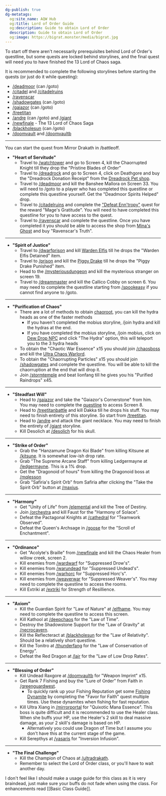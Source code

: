 ```yaml
---
dg-publish: true
dg-metatags:
  og:site_name: AQW Hub
  og:title: Lord of Order Guide
  og:description: Guide to obtain Lord of Order
  description: Guide to obtain Lord of Order
  og:image: https://bigrat.monster/media/bigrat.jpg
---
```

To start off there aren't necessarily prerequisites behind Lord of Order's questline, but some quests are locked behind storylines, and the final quest will need you to have finished the 13 Lord of Chaos saga. 

It is recommended to complete the following storylines before starting the quests (or just do it while questing):
- [/deadmoor](http://aqwwiki.wikidot.com/deadmoor) (can /goto)
- [/citadel](http://aqwwiki.wikidot.com/citadel) and [/citadelruins](http://aqwwiki.wikidot.com/citadel-ruins)
- [/ravenscar](http://aqwwiki.wikidot.com/ravenscar)
- [/shadowgates](http://aqwwiki.wikidot.com/shadow-gates) (can /goto)
- [/gaiazor](http://aqwwiki.wikidot.com/gaiazor-location) (can /goto)
- [/treetitan](http://aqwwiki.wikidot.com/tree-titan)
- [/andre](http://aqwwiki.wikidot.com/andre) (can /goto) and [/giant](http://aqwwiki.wikidot.com/giant-tale) 
- [/newfinale](http://aqwwiki.wikidot.com/new-finale) - The 13 Lord of Chaos Saga
- [/blackholesun](http://aqwwiki.wikidot.com/black-hole-sun) (can /goto)
- [/doomvault](http://aqwwiki.wikidot.com/doom-vault) and [/doomvaultb](http://aqwwiki.wikidot.com/doom-vault-b)


---

You can start the quest from Mirror Drakath in /battleoff.

- **"Heart of Servitude"**
	- Travel to [/watchtower](http://aqwwiki.wikidot.com/amberheart-watchtower) and go to Screen 4, kill the Chaorrupted Knight till they drop the "Pristine Blades of Order"
	- Travel to [/dreadrock](http://aqwwiki.wikidot.com/dreadrock-citadel) and go to Screen 4, click on Deathgore and buy the "Dreadrock Donation Receipt" from the [Dreadrock Pet shop](http://aqwwiki.wikidot.com/dreadrock-citadel).
	- Travel to [/deadmoor](http://aqwwiki.wikidot.com/deadmoor) and kill the Banshee Mallora on Screen 33. You will need to /goto to a player who has completed this questline or complete this questline yourself. Get the "Deadmoor Spirits Helped" drop.
	- Travel to [/citadelruins](http://aqwwiki.wikidot.com/citadel-ruins) and complete the ["Defeat Enn'tropy"](http://aqwwiki.wikidot.com/polish-s-quests#2) quest for the reward "Mage's Gratitude". You will need to have completed this questline for you to have access to the quest.
	- Travel to [/ravenscar](http://aqwwiki.wikidot.com/ravenscar) and complete the questline. Once you have completed it you should be able to access the shop from [Mina's Ghost](http://aqwwiki.wikidot.com/mina-s-ghost) and buy "Ravenscar's Truth".

---

- **"Spirit of Justice"**
	- Travel to [/dwarfprison](http://aqwwiki.wikidot.com/dwarf-prison) and kill [Warden Elfis](http://aqwwiki.wikidot.com/warden-elfis) till he drops the "Warden Elfis Detained" item.
	- Travel to [/prison](http://aqwwiki.wikidot.com/prison) and kill the [Piggy Drake](http://aqwwiki.wikidot.com/piggy-drake) till he drops the "Piggy Drake Punished" item.
	- Head to the [/mysteriousdungeon](http://aqwwiki.wikidot.com/mysterious-dungeon) and kill the mysterious stranger on screen 19.
	- Travel to [/dreammaster](http://aqwwiki.wikidot.com/dream-master) and kill the Callico Cobby on screen 6. You may need to complete the questline starting from [/spookeasy](http://aqwwiki.wikidot.com/spookeasy) if you cannot find anyone to /goto.

---

- **"Purification of Chaos"**
	- There are a lot of methods to obtain [chaoroot](http://aqwwiki.wikidot.com/chaoroot), you can kill the hydra heads as one of the faster methods
		- If you haven't completed the mobius storyline, /join hydra and kill the hydras at the end.
		- If you have completed the mobius storyline, /join mobius, click on [Dew Drop NPC](http://aqwwiki.wikidot.com/dew-drop) and click "The Hydra" option, this will teleport you to the 3 hydra heads
	- To obtain the "Chaotic War Essence" x15 you should join [/chaosboss](http://aqwwiki.wikidot.com/chaos-boss) and kill the [Ultra Chaos Warlord](http://aqwwiki.wikidot.com/ultra-chaos-warlord).
	- To obtain the "Chaorrupting Particles" x15 you should join [/shadowgates](http://aqwwiki.wikidot.com/shadow-gates) and complete the questline. You will be able to kill the chaorruption at the end that will drop it.
	- Join [/stormtemple](http://aqwwiki.wikidot.com/the-storm-temple) and beat lionfang till he gives you his "Purified Raindrops" x45.

---

- **"Steadfast Will"**
	- Head to [/gaiazor](http://aqwwiki.wikidot.com/gaiazor-location) and take the "Gaiazor's Cornerstone" from him. You may need to complete the [questline](http://aqwwiki.wikidot.com/ravinos-brightglade-s-quests#4) to access Screen 8.
	- Head to [/treetitanbattle](http://aqwwiki.wikidot.com/tree-titan-battle) and kill Dakka till he drops his stuff. You may need to finish entirety of this storyline. So start from [/treetitan](http://aqwwiki.wikidot.com/tree-titan).
	- Head to [/andre](http://aqwwiki.wikidot.com/andre) and attack the giant necklace. You may need to finish the entirety of [/giant](http://aqwwiki.wikidot.com/giant-tale) storyline.
	- Kill Desolich at [/desolich](http://aqwwiki.wikidot.com/desolich-location) for his skull.

---

- **"Strike of Order"**
	- Grab the "Hanzamune Dragon Koi Blade" from killing Kitsune at [/kitsune](http://aqwwiki.wikidot.com/kitsune-s-lair). It is somewhat low-ish drop rate.
	- Grab "The Supreme Arcane Staff" from killing Ledgermayne at [/ledgermayne](http://aqwwiki.wikidot.com/ledgermayne-location). This is a 1% drop.
	- Get the "Dragonoid of hours" from killing the Dragonoid boss at [/mqlesson](http://aqwwiki.wikidot.com/mq-lesson)
	- Grab "Safiria's Spirit Orb" from Safiria after clicking the "Take the Spirit Orb" button at [/maxius](http://aqwwiki.wikidot.com/maxius).

---

- **"Harmony"**
	- Get "Unity of Life" from [/elemental](http://aqwwiki.wikidot.com/elemental) and kill the Tree of Destiny.
	- Join [/orchestra](http://aqwwiki.wikidot.com/orkestra) and kill Faust for the "Harmony of Solace".
	- Defeat the Pactagonal Knights at [/cathedral](http://aqwwiki.wikidot.com/cathedral-of-time) for "Teamwork Observed".
	- Defeat the Queen's Archsage in [/goose](http://aqwwiki.wikidot.com/cysero-s-secret) for the "Scroll of Enchantment".

---

- **"Ordinance"**
	- Get "Acolyte's Braille" from [/newfinale](http://aqwwiki.wikidot.com/new-finale) and kill the Chaos Healer from willow creek, screen 2.
	- Kill enemies from [/wardwarf](http://aqwwiki.wikidot.com/dwarf-war-location) for "Suppressed Drow's".
	- Kill enemies from [/warundead](http://aqwwiki.wikidot.com/undead-war-location) for "Suppressed Undead's".
	- Kill enemies from [/warhorc](http://aqwwiki.wikidot.com/horc-war-location) for "Suppressed Horc's".
	- Kill enemies from [/weaverwar](http://aqwwiki.wikidot.com/weaver-war) for "Suppressed Weaver's". You may need to complete the questline to access the rooms.
	- Kill Extriki at [/extriki](http://aqwwiki.wikidot.com/extriki-location) for Strength of Resillience.

---

- **"Axiom"**
	- Kill the Guardian Spirit for "Law of Nature" at [/elfhame](http://aqwwiki.wikidot.com/elfhame). You may need to complete the questline to access this screen.
	- Kill Kathool at [/deepchaos](http://aqwwiki.wikidot.com/deep-chaos) for the "Law of Time".
	- Destroy the Shadowstone Support for the "Law of Gravity" at [/necrocavern](http://aqwwiki.wikidot.com/necropolis-cavern).
	- Kill the Reflecteract at [/blackholesun](http://aqwwiki.wikidot.com/black-hole-sun) for the "Law of Relativity". Should be a relatively short questline.
	- Kill the Tonitro at [/thunderfang](http://aqwwiki.wikidot.com/thunderfang-spire) for the "Law of Conservation of Energy".
	- Defeat the Red Dragon at [/lair](http://aqwwiki.wikidot.com/lair) for the "Law of Low Drop Rates".

---

- **"Blessing of Order"**
	- Kill Undead Raxgore at [/doomvaultb](http://aqwwiki.wikidot.com/doom-vault-b) for "Weapon Imprint" x15.
	- Get Rank 7 Fishing and buy the "Lure of Order" from Faith in [/greenguardwest](http://aqwwiki.wikidot.com/greenguard-west).
		- To quickly rank up your Fishing Reputation get some [Fishing Dynamite](http://aqwwiki.wikidot.com/fishing-dynamite) by completing the "Favor for Faith" quest multiple times. Use these dynamites when fishing for fast reputation.
	- Kill Ultra Xiang in [/mirrorportal](http://aqwwiki.wikidot.com/mirror-portal) for "Quixotic Mana Essence". This boss is quite difficult and it is recommended to use the Healer class. When she buffs your HP, use the Healer's 2 skill to deal massive damage, as your 2 skill's damage is based on HP.
		- Alternatively you could use Dragon of Time but I assume you don't have this at the current stage of the game.
	- Kill Serepthys at [/yasaris](http://aqwwiki.wikidot.com/yasaris) for "Inversion Infusion".

---

- **"The Final Challenge"**
	- Kill the Champion of Chaos at [/ultradrakath](http://aqwwiki.wikidot.com/ultra-drakath). 
	- Remember to select the Lord of Order class, or you'll have to wait another day.


I don't feel like I should make a usage guide for this class as it is very braindead, just make sure your buffs do not fade when using the class. For enhancements read [[Basic Class Guide]].